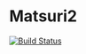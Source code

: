 Matsuri2
=========

[![Build Status](https://secure.travis-ci.org/doyomeki/matsuri2.png?branch=master)](http://travis-ci.org/doyomeki/matsuri2)
